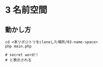 # 3 名前空間

## 動かし方

```
cd <本リポジトリをcloneした場所/03-name-space>
php main.php

# secret word!!
# と表示される
```